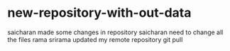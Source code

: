 # new-repository-with-out-data
saicharan made some changes in repository
saicharan need to change all the files 
rama srirama
updated my remote repository
git pull 

